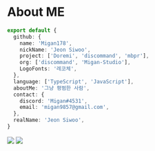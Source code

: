 # About ME

```ts
export default {
  github: {
    name: 'Migan178',
    nickName: 'Jeon Siwoo',
    project: ['Doremi', 'discommand', 'mbpr'],
    org: ['discommand', 'Migan-Studio'],
    LogoFonts: '레코체',
  },
  language: ['TypeScript', 'JavaScript'],
  aboutMe: '그냥 평범한 사람',
  contact: {
    discord: 'Migan#4531',
    email: 'migan9857@gmail.com',
  },
  realName: 'Jeon Siwoo',
}   
```
<img src="https://github-readme-stats.vercel.app/api/top-langs/?username=Migan178&theme=dark&hide_border=true&layout=compact" align="center" />
<img src="https://github-readme-stats.vercel.app/api/?username=Migan178&theme=dark&hide_border=true&layout=compact" align="center" />
